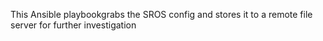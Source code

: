 This Ansible playbookgrabs the SROS config and stores it to a remote file server for further investigation
